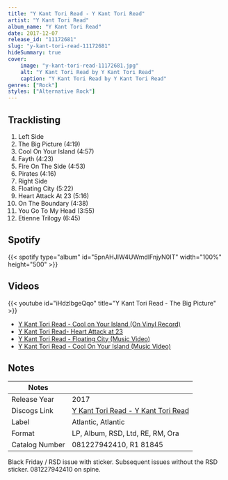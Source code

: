 ```yaml
---
title: "Y Kant Tori Read - Y Kant Tori Read"
artist: "Y Kant Tori Read"
album_name: "Y Kant Tori Read"
date: 2017-12-07
release_id: "11172681"
slug: "y-kant-tori-read-11172681"
hideSummary: true
cover:
    image: "y-kant-tori-read-11172681.jpg"
    alt: "Y Kant Tori Read by Y Kant Tori Read"
    caption: "Y Kant Tori Read by Y Kant Tori Read"
genres: ["Rock"]
styles: ["Alternative Rock"]
---
```

## Tracklisting
1. Left Side
2. The Big Picture (4:19)
3. Cool On Your Island (4:57)
4. Fayth (4:23)
5. Fire On The Side (4:53)
6. Pirates (4:16)
7. Right Side
8. Floating City (5:22)
9. Heart Attack At 23 (5:16)
10. On The Boundary (4:38)
11. You Go To My Head (3:55)
12. Etienne Trilogy (6:45)
## Spotify
{{< spotify type="album" id="5pnAHJIW4UWmdlFnjyN0IT" width="100%" height="500" >}}

## Videos
{{< youtube id="iHdzlbgeQqo" title="Y Kant Tori Read - The Big Picture" >}}
- [Y Kant Tori Read - Cool on Your Island (On Vinyl Record)](https://www.youtube.com/watch?v=hOc0IUWCav8)
- [Y Kant Tori Read- Heart Attack at 23](https://www.youtube.com/watch?v=X-469tgMcmc)
- [Y Kant Tori Read - Floating City (Music Video)](https://www.youtube.com/watch?v=dk4kE7ZMMhU)
- [Y Kant Tori Read - Cool On Your Island (Music Video)](https://www.youtube.com/watch?v=KSFpCrif26Q)

## Notes
| Notes          |             |
| ---------------| ----------- |
| Release Year   | 2017 |
| Discogs Link   | [Y Kant Tori Read - Y Kant Tori Read](https://www.discogs.com/release/11172681-Y-Kant-Tori-Read-Y-Kant-Tori-Read) |
| Label          | Atlantic, Atlantic |
| Format         | LP, Album, RSD, Ltd, RE, RM, Ora |
| Catalog Number | 081227942410, R1 81845 |

Black Friday / RSD issue with sticker. Subsequent issues without the RSD sticker.  081227942410 on spine.

